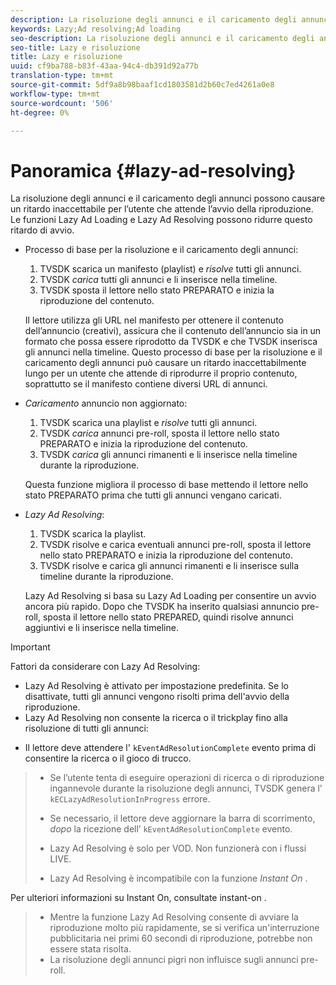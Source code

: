 ```yaml
---
description: La risoluzione degli annunci e il caricamento degli annunci possono causare un ritardo inaccettabile per l’utente che attende l’avvio della riproduzione. Le funzioni Lazy Ad Loading e Lazy Ad Resolving possono ridurre questo ritardo di avvio.
keywords: Lazy;Ad resolving;Ad loading
seo-description: La risoluzione degli annunci e il caricamento degli annunci possono causare un ritardo inaccettabile per l’utente che attende l’avvio della riproduzione. Le funzioni Lazy Ad Loading e Lazy Ad Resolving possono ridurre questo ritardo di avvio.
seo-title: Lazy e risoluzione
title: Lazy e risoluzione
uuid: cf9ba788-b83f-43aa-94c4-db391d92a77b
translation-type: tm+mt
source-git-commit: 5df9a8b98baaf1cd1803581d2b60c7ed4261a0e8
workflow-type: tm+mt
source-wordcount: '506'
ht-degree: 0%

---
```



# Panoramica {#lazy-ad-resolving}

La risoluzione degli annunci e il caricamento degli annunci possono causare un ritardo inaccettabile per l’utente che attende l’avvio della riproduzione. Le funzioni Lazy Ad Loading e Lazy Ad Resolving possono ridurre questo ritardo di avvio.

* Processo di base per la risoluzione e il caricamento degli annunci:

   1. TVSDK scarica un manifesto (playlist) e *risolve* tutti gli annunci.
   1. TVSDK *carica* tutti gli annunci e li inserisce nella timeline.
   1. TVSDK sposta il lettore nello stato PREPARATO e inizia la riproduzione del contenuto.

   Il lettore utilizza gli URL nel manifesto per ottenere il contenuto dell’annuncio (creativi), assicura che il contenuto dell’annuncio sia in un formato che possa essere riprodotto da TVSDK e che TVSDK inserisca gli annunci nella timeline. Questo processo di base per la risoluzione e il caricamento degli annunci può causare un ritardo inaccettabilmente lungo per un utente che attende di riprodurre il proprio contenuto, soprattutto se il manifesto contiene diversi URL di annunci.

* *Caricamento* annuncio non aggiornato:

   1. TVSDK scarica una playlist e *risolve* tutti gli annunci.
   1. TVSDK *carica* annunci pre-roll, sposta il lettore nello stato PREPARATO e inizia la riproduzione del contenuto.
   1. TVSDK *carica* gli annunci rimanenti e li inserisce nella timeline durante la riproduzione.

   Questa funzione migliora il processo di base mettendo il lettore nello stato PREPARATO prima che tutti gli annunci vengano caricati.

* *Lazy Ad Resolving*:

   1. TVSDK scarica la playlist.
   1. TVSDK risolve e carica eventuali annunci pre-roll, sposta il lettore nello stato PREPARATO e inizia la riproduzione del contenuto.
   1. TVSDK risolve e carica gli annunci rimanenti e li inserisce sulla timeline durante la riproduzione.

   Lazy Ad Resolving si basa su Lazy Ad Loading per consentire un avvio ancora più rapido. Dopo che TVSDK ha inserito qualsiasi annuncio pre-roll, sposta il lettore nello stato PREPARED, quindi risolve annunci aggiuntivi e li inserisce nella timeline.

>[!IMPORTANT]
>
>Fattori da considerare con Lazy Ad Resolving:
>
>* Lazy Ad Resolving è attivato per impostazione predefinita. Se lo disattivate, tutti gli annunci vengono risolti prima dell&#39;avvio della riproduzione.
>* Lazy Ad Resolving non consente la ricerca o il trickplay fino alla risoluzione di tutti gli annunci:

   >
   >    
   * Il lettore deve attendere l&#39; `kEventAdResolutionComplete` evento prima di consentire la ricerca o il gioco di trucco.
   >    * Se l’utente tenta di eseguire operazioni di ricerca o di riproduzione ingannevole durante la risoluzione degli annunci, TVSDK genera l’ `kECLazyAdResolutionInProgress` errore.
   >    * Se necessario, il lettore deve aggiornare la barra di scorrimento, *dopo* la ricezione dell’ `kEventAdResolutionComplete` evento.
>
>* Lazy Ad Resolving è solo per VOD. Non funzionerà con i flussi LIVE.
>* Lazy Ad Resolving è incompatibile con la funzione *Instant On* .

>
>  

Per ulteriori informazioni su Instant On, consultate instant-on .
>
>* Mentre la funzione Lazy Ad Resolving consente di avviare la riproduzione molto più rapidamente, se si verifica un&#39;interruzione pubblicitaria nei primi 60 secondi di riproduzione, potrebbe non essere stata risolta.
>* La risoluzione degli annunci pigri non influisce sugli annunci pre-roll.